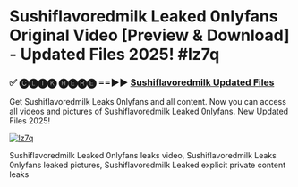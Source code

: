 # Sushiflavoredmilk Leaked 0nlyfans Original Video [Preview & Download] - Updated Files 2025! #lz7q

<h3>✅ 🅒🅛🅘🅚 🅗🅔🅡🅔 ==►► <a href="https://mediafile.pages.dev?q=Sushiflavoredmilk&ref=B5R" rel="nofollow">Sushiflavoredmilk Updated Files</a></h3>

Get Sushiflavoredmilk Leaks 0nlyfans and all content. Now you can access all videos and pictures of Sushiflavoredmilk Leaked 0nlyfans. New Updated Files 2025!

[![lz7q](https://github.com/user-attachments/assets/f5210949-1d50-4880-9bd9-f37c6975c838)](https://mediafile.pages.dev?q=Sushiflavoredmilk&ref=B5R)

Sushiflavoredmilk Leaked 0nlyfans leaks video, Sushiflavoredmilk Leaks 0nlyfans leaked pictures, Sushiflavoredmilk Leaked explicit private content leaks